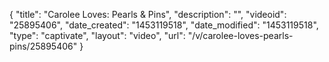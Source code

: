 {
    "title": "Carolee Loves: Pearls & Pins",
    "description": "",
    "videoid": "25895406",
    "date_created": "1453119518",
    "date_modified": "1453119518",
    "type": "captivate",
    "layout": "video",
    "url": "\/v\/carolee-loves-pearls-pins\/25895406"
}